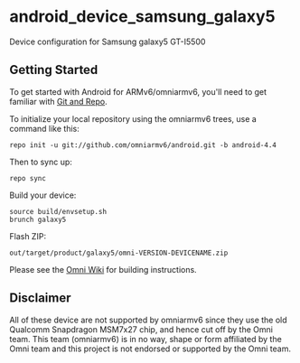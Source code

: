 android_device_samsung_galaxy5
==========================

Device configuration for Samsung galaxy5 GT-I5500

Getting Started
---------------

To get started with Android for ARMv6/omniarmv6, you'll need to get
familiar with [Git and Repo](http://source.android.com/download/using-repo).

To initialize your local repository using the omniarmv6 trees, use a command like this:

    repo init -u git://github.com/omniarmv6/android.git -b android-4.4

Then to sync up:

    repo sync

Build your device:

    source build/envsetup.sh
    brunch galaxy5

Flash ZIP:

    out/target/product/galaxy5/omni-VERSION-DEVICENAME.zip


Please see the [Omni Wiki](http://docs.omnirom.org/Main_Page) for building instructions.

Disclaimer
--------

All of these device are not supported by omniarmv6 since they use the old Qualcomm
Snapdragon MSM7x27 chip, and hence cut off by the Omni team. This team (omniarmv6)
is in no way, shape or form affiliated by the Omni team and this project is not
endorsed or supported by the Omni team.

